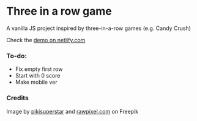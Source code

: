 # Three in a row game
A vanilla JS project inspired by three-in-a-row games (e.g. Candy Crush)

Check the [demo on netlify.com]()

### To-do:
- Fix empty first row
- Start with 0 score
- Make mobile ver

### Credits
Image by [pikisuperstar](https://www.freepik.com/free-vector/watercolor-wallpaper-with-hand-drawn-elements_12552263.htm#query=flower%20background&position=12&from_view=search&track=sph#position=12&query=flower%20background) and [rawpixel.com](https://www.freepik.com/free-vector/animal-logo-element-vector-line-art-animal-illustration-set_20775645.htm#query=animal%20logo%20element&position=1&from_view=search&track=sph) on Freepik
